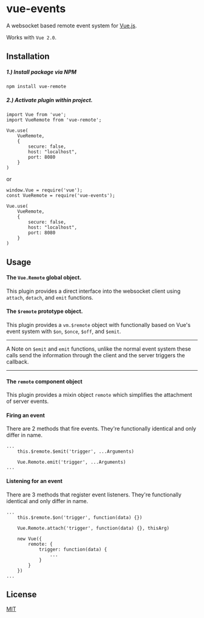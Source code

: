 # vue-events

A websocket based remote event system for [Vue.js](http://vuejs.org).

Works with `Vue 2.0`.

## Installation

##### 1.) Install package via NPM
```
npm install vue-remote
```


##### 2.) Activate plugin within project.
```
import Vue from 'vue';
import VueRemote from 'vue-remote';

Vue.use(
    VueRemote,
    {
        secure: false,
        host: "localhost",
        port: 8080
    }
)
```

or

```
window.Vue = require('vue');
const VueRemote = require('vue-events');

Vue.use(
    VueRemote,
    {
        secure: false,
        host: "localhost",
        port: 8080
    }
)
```

## Usage

#### The `Vue.Remote` global object.
This plugin provides a direct interface into the websocket client using `attach`, `detach`, and `emit` functions.

#### The `$remote` prototype object.
This plugin provides a `vm.$remote` object with functionally based on Vue's event system with `$on`, `$once`, `$off`, and `$emit`.

---

A Note on `$emit` and `emit` functions, unlike the normal event system these calls send the information through the client and the server triggers the callback.

---

#### The `remote` component object
This plugin provides a mixin object `remote` which simplifies the attachment of server events.

#### Firing an event
There are 2 methods that fire events. They're functionally identical and only differ in name.
```
...
    this.$remote.$emit('trigger', ...Arguments)

    Vue.Remote.emit('trigger', ...Arguments)
...
```

#### Listening for an event
There are 3 methods that register event listeners. They're functionally identical and only differ in name.
```
...
    this.$remote.$on('trigger', function(data) {})
    
    Vue.Remote.attach('trigger', function(data) {}, thisArg)
    
    new Vue({
        remote: {
            trigger: function(data) {
                ...
            }
        }
    })
...
```

## License

[MIT](http://opensource.org/licenses/MIT)